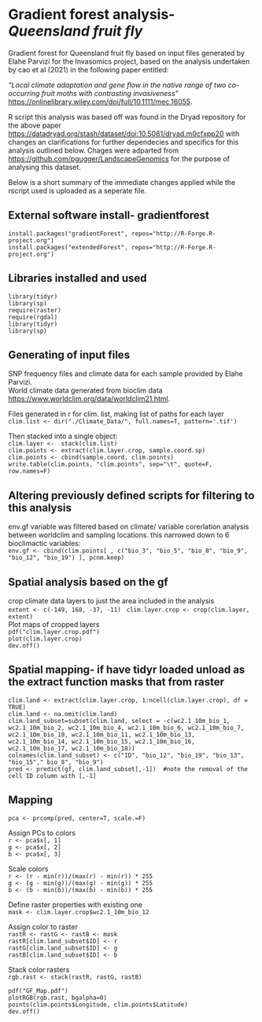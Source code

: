 # Gradient forest analysis- *Queensland fruit fly*
Gradient forest for Queensland fruit fly based on input files generated by Elahe Parvizi for the Invasomics project, based on the analysis undertaken by cao et al (2021) in the following paper entitled:  

*"Local climate adaptation and gene flow in the native range of two co-occurring fruit moths with contrasting invasiveness"*  
https://onlinelibrary.wiley.com/doi/full/10.1111/mec.16055.  


R script this analysis was based off was found in the Dryad repository for the above paper https://datadryad.org/stash/dataset/doi:10.5061/dryad.m0cfxpp20 with changes an clarifications for further dependecies and specifics for this analysis outlined below. Chages were adparted from https://github.com/pgugger/LandscapeGenomics for the purpose of analysing this dataset.  

Below is a short summary of the immediate changes applied while the rscript used is uploaded as a seperate file.

## External software install- gradientforest

`install.packages("gradientForest", repos="http://R-Forge.R-project.org")`  
`install.packages("extendedForest", repos="http://R-Forge.R-project.org")`  

## Libraries installed and used


`library(tidyr)`  
`library(sp)`  
`require(raster)`  
`require(rgdal)`  
`library(tidyr)`  
`library(sp)`  


## Generating of input files

SNP frequency files and climate data for each sample provided by Elahe Parvizi.  
World climate data generated from bioclim data https://www.worldclim.org/data/worldclim21.html.  

Files generated in r for clim. list, making list of paths for each layer  
`clim.list <- dir("./Climate_Data/", full.names=T, pattern='.tif') `  

Then stacked into a single object:  
` clim.layer <-  stack(clim.list) `  
`clim.points <- extract(clim.layer.crop, sample.coord.sp) `  
`clim.points <- cbind(sample.coord, clim.points)`    
`write.table(clim.points, "clim.points", sep="\t", quote=F, row.names=F)  `  


## Altering previously defined scripts for filtering to this analysis

env.gf variable was filtered based on climate/ variable corerlation analysis between worldclim and sampling locations. this narrowed down to 6 bioclimactic variables:  
`env.gf <- cbind(clim.points[ , c("bio_3", "bio_5", "bio_8", "bio_9", "bio_12", "bio_19") ], pcnm.keep) `  

## Spatial analysis based on the gf

crop climate data layers to just the area included in the analysis  
`extent <- c(-149, 168, -37, -11) `
`clim.layer.crop <- crop(clim.layer, extent)`  
Plot maps of cropped layers    
`pdf("clim.layer.crop.pdf")`  
`plot(clim.layer.crop)`  
`dev.off()`  

## Spatial mapping- if have tidyr loaded unload as the extract function masks that from raster

`clim.land <- extract(clim.layer.crop, 1:ncell(clim.layer.crop), df = TRUE)`  
`clim.land <- na.omit(clim.land)`  
`clim.land_subset=subset(clim.land, select = -c(wc2.1_10m_bio_1, wc2.1_10m_bio_2, wc2.1_10m_bio_4, wc2.1_10m_bio_6, wc2.1_10m_bio_7, wc2.1_10m_bio_10, wc2.1_10m_bio_11, wc2.1_10m_bio_13, wc2.1_10m_bio_14, wc2.1_10m_bio_15, wc2.1_10m_bio_16, wc2.1_10m_bio_17, wc2.1_10m_bio_18))`  
`colnames(clim.land_subset) <- c("ID", "bio_12", "bio_19", "bio_13", "bio_15"," bio_8", "bio_9")`  
`pred <- predict(gf, clim.land_subset[,-1])  #note the removal of the cell ID column with [,-1]`  

## Mapping

`pca <- prcomp(pred, center=T, scale.=F)`

Assign PCs to colors  
`r <- pca$x[, 1]`  
`g <- pca$x[, 2]`  
`b <- pca$x[, 3]`  

Scale colors  
`r <- (r - min(r))/(max(r) - min(r)) * 255`  
`g <- (g - min(g))/(max(g) - min(g)) * 255`  
`b <- (b - min(b))/(max(b) - min(b)) * 255`  

Define raster properties with existing one  
`mask <- clim.layer.crop$wc2.1_10m_bio_12`  

Assign color to raster  
`rastR <- rastG <- rastB <- mask`  
`rastR[clim.land_subset$ID] <- r`  
`rastG[clim.land_subset$ID] <- g`  
`rastB[clim.land_subset$ID] <- b`  

Stack color rasters  
`rgb.rast <- stack(rastR, rastG, rastB)`  

`pdf("GF_Map.pdf")`  
`plotRGB(rgb.rast, bgalpha=0)`  
`points(clim.points$Longitude, clim.points$Latitude)`  
`dev.off()`  

